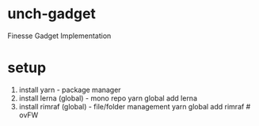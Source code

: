 # unch-gadget
Finesse Gadget Implementation

# setup
1. install yarn - package manager
2. install lerna (global) - mono repo
    yarn global add lerna 
3. install rimraf (global) - file/folder management
    yarn global add rimraf # ovFW
